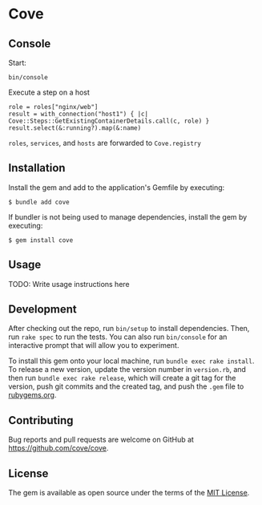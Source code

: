 # Cove

## Console

Start:

```
bin/console
```

Execute a step on a host

```
role = roles["nginx/web"]
result = with_connection("host1") { |c| Cove::Steps::GetExistingContainerDetails.call(c, role) }
result.select(&:running?).map(&:name)
```

`roles`, `services`, and `hosts` are forwarded to `Cove.registry`

## Installation

Install the gem and add to the application's Gemfile by executing:

    $ bundle add cove

If bundler is not being used to manage dependencies, install the gem by executing:

    $ gem install cove

## Usage

TODO: Write usage instructions here

## Development

After checking out the repo, run `bin/setup` to install dependencies. Then, run `rake spec` to run the tests. You can also run `bin/console` for an interactive prompt that will allow you to experiment.

To install this gem onto your local machine, run `bundle exec rake install`. To release a new version, update the version number in `version.rb`, and then run `bundle exec rake release`, which will create a git tag for the version, push git commits and the created tag, and push the `.gem` file to [rubygems.org](https://rubygems.org).

## Contributing

Bug reports and pull requests are welcome on GitHub at https://github.com/cove/cove.

## License

The gem is available as open source under the terms of the [MIT License](https://opensource.org/licenses/MIT).
